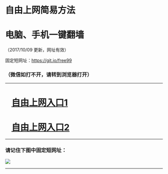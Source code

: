 ﻿# 自由上网简易方法

# 电脑、手机一键翻墙

（2017/10/09 更新，网址有效）

固定短网址：https://git.io/free99

### （微信如打不开，请转到浏览器打开）


***





# &nbsp;&nbsp; <a href="http://ft159777664.fwq-tz-1001.info/fwqtz01.html?t=10090019628 " target="_blank">自由上网入口1</a>
# &nbsp;&nbsp; <a href="http://ft1354719149.fwq-tz-1002.info/fwqtz02.html?t=100900124329 " target="_blank">自由上网入口2</a>
***

### 请记住下图中固定短网址：

<img src="https://s3-us-west-2.amazonaws.com/fwq-1001/yjfq-20170905okok.png" /> 


***

